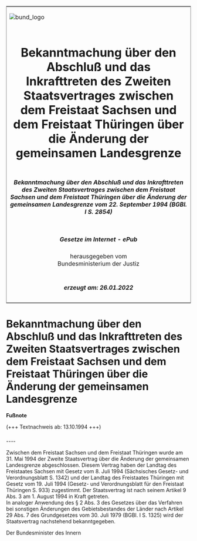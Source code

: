 <span id="DECKBLATT.html"></span>

<table border="0" frame="border" width="100%">

<tr valign="top">

<td align="left">

![bund\_logo](BfJ_2021_Web_de_de.gif)

</td>

<td align="right">

 

</td>

</tr>

<tr align="center" valign="middle">

<td colspan="2">

# Bekanntmachung über den Abschluß und das Inkrafttreten des Zweiten Staatsvertrages zwischen dem Freistaat Sachsen und dem Freistaat Thüringen über die Änderung der gemeinsamen Landesgrenze

</td>

</tr>

<tr align="center" valign="middle">

<td colspan="2">

##### Bekanntmachung über den Abschluß und das Inkrafttreten des Zweiten Staatsvertrages zwischen dem Freistaat Sachsen und dem Freistaat Thüringen über die Änderung der gemeinsamen Landesgrenze vom 22. September 1994 (BGBl. I S. 2854)

</td>

</tr>

<tr align="center" valign="middle">

<td colspan="2">

  
  

##### Gesetze im Internet - ePub  
  
herausgegeben vom  
Bundesministerium der Justiz

</td>

</tr>

<tr align="center" valign="bottom">

<td colspan="2">

  
  

##### erzeugt am: 26.01.2022

</td>

</tr>

</table>

<span id="BJNR285400994.html"></span>

# Bekanntmachung über den Abschluß und das Inkrafttreten des Zweiten Staatsvertrages zwischen dem Freistaat Sachsen und dem Freistaat Thüringen über die Änderung der gemeinsamen Landesgrenze

<div>

  
**Fußnote**

<div class="jnhtml">

<div>

<div class="jurAbsatz">

(+++ Textnachweis ab: 13.10.1994 +++)

</div>

</div>

</div>

</div>

<span id="BJNR285400994BJNE000100305.html"></span>

###   
\----

<div>

<div class="jnhtml">

<div>

<div class="jurAbsatz">

Zwischen dem Freistaat Sachsen und dem Freistaat Thüringen wurde am 31.
Mai 1994 der Zweite Staatsvertrag über die Änderung der gemeinsamen
Landesgrenze abgeschlossen. Diesem Vertrag haben der Landtag des
Freistaates Sachsen mit Gesetz vom 8. Juli 1994 (Sächsisches Gesetz- und
Verordnungsblatt S. 1342) und der Landtag des Freistaates Thüringen mit
Gesetz vom 19. Juli 1994 (Gesetz- und Verordnungsblatt für den Freistaat
Thüringen S. 933) zugestimmt. Der Staatsvertrag ist nach seinem Artikel
9 Abs. 3 am 1. August 1994 in Kraft getreten.  
In analoger Anwendung des § 2 Abs. 3 des Gesetzes über das Verfahren bei
sonstigen Änderungen des Gebietsbestandes der Länder nach Artikel 29
Abs. 7 des Grundgesetzes vom 30. Juli 1979 (BGBl. I S. 1325) wird der
Staatsvertrag nachstehend bekanntgegeben.

</div>

<div class="jurAbsatz">

<span class="SP">Der Bundesminister des Innern</span>

</div>

</div>

</div>

</div>
